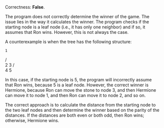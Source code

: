 Correctness: **False**.

The program does not correctly determine the winner of the game. The issue lies in the way it calculates the winner. The program checks if the starting node is a leaf node (i.e., it has only one neighbor) and if so, it assumes that Ron wins. However, this is not always the case.

A counterexample is when the tree has the following structure:

    1
   / \
  2   3
 / \
4   5

In this case, if the starting node is 5, the program will incorrectly assume that Ron wins, because 5 is a leaf node. However, the correct winner is Hermione, because Ron can move the stone to node 3, and then Hermione can move it to node 1, and then Ron can move it to node 2, and so on.

The correct approach is to calculate the distance from the starting node to the two leaf nodes and then determine the winner based on the parity of the distances. If the distances are both even or both odd, then Ron wins; otherwise, Hermione wins.